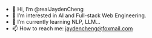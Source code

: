 - 👋 Hi, I’m @realJaydenCheng
- 👀 I’m interested in AI and Full-stack Web Engineering.
- 🌱 I’m currently learning NLP, LLM...
- 📫 How to reach me: jaydencheng@foxmail.com

<!---
realJaydenCheng/realJaydenCheng is a ✨ special ✨ repository because its `README.md` (this file) appears on your GitHub profile.
You can click the Preview link to take a look at your changes.
--->
